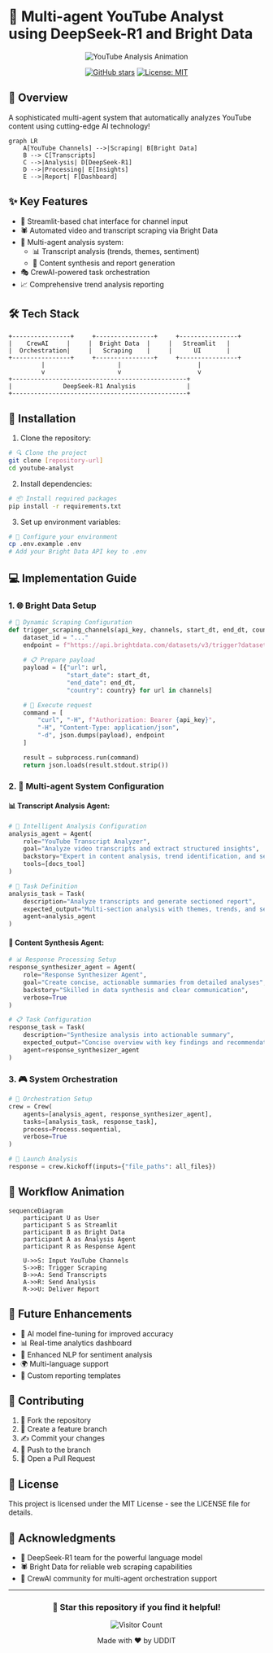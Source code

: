 # 🤖 Multi-agent YouTube Analyst using DeepSeek-R1 and Bright Data

<div align="center">

![YouTube Analysis Animation](https://raw.githubusercontent.com/your-repo/path/to/youtube-analysis.gif)

[![GitHub stars](https://img.shields.io/github/stars/your-username/youtube-analyst?style=social)](https://github.com/UDDITwork/-Multi-Ai-agent-YouTube-analyst-)
[![License: MIT](https://img.shields.io/badge/License-MIT-yellow.svg)](https://opensource.org/licenses/MIT)

</div>

## 🎯 Overview
A sophisticated multi-agent system that automatically analyzes YouTube content using cutting-edge AI technology! 

```mermaid
graph LR
    A[YouTube Channels] -->|Scraping| B[Bright Data]
    B --> C[Transcripts]
    C -->|Analysis| D[DeepSeek-R1]
    D -->|Processing| E[Insights]
    E -->|Report| F[Dashboard]
```

## ✨ Key Features
- 🎨 Streamlit-based chat interface for channel input
- 🕷️ Automated video and transcript scraping via Bright Data
- 🧠 Multi-agent analysis system:
  - 📊 Transcript analysis (trends, themes, sentiment)
  - 📝 Content synthesis and report generation
- 🎭 CrewAI-powered task orchestration
- 📈 Comprehensive trend analysis reporting

## 🛠️ Tech Stack
```ascii-art
+----------------+     +----------------+     +----------------+
|    CrewAI     |     |  Bright Data  |     |   Streamlit   |
|  Orchestration|     |   Scraping    |     |      UI       |
+----------------+     +----------------+     +----------------+
         |                    |                     |
         v                    v                     v
+------------------------------------------------+
|              DeepSeek-R1 Analysis              |
+------------------------------------------------+
```

## 🚀 Installation

1. Clone the repository:
```bash
# 🔍 Clone the project
git clone [repository-url]
cd youtube-analyst
```

2. Install dependencies:
```bash
# 📦 Install required packages
pip install -r requirements.txt
```

3. Set up environment variables:
```bash
# 🔐 Configure your environment
cp .env.example .env
# Add your Bright Data API key to .env
```

## 💻 Implementation Guide

### 1. 🌐 Bright Data Setup

```python
# 🔄 Dynamic Scraping Configuration
def trigger_scraping_channels(api_key, channels, start_dt, end_dt, country):
    dataset_id = "..."
    endpoint = f"https://api.brightdata.com/datasets/v3/trigger?dataset_id={dataset_id}&discover_by=url"
    
    # 📋 Prepare payload
    payload = [{"url": url, 
                "start_date": start_dt, 
                "end_date": end_dt, 
                "country": country} for url in channels]

    # 🚀 Execute request
    command = [
        "curl", "-H", f"Authorization: Bearer {api_key}",
        "-H", "Content-Type: application/json",
        "-d", json.dumps(payload), endpoint
    ]

    result = subprocess.run(command)
    return json.loads(result.stdout.strip())
```

### 2. 🤖 Multi-agent System Configuration

#### 📊 Transcript Analysis Agent:
```python
# 🧠 Intelligent Analysis Configuration
analysis_agent = Agent(
    role="YouTube Transcript Analyzer",
    goal="Analyze video transcripts and extract structured insights",
    backstory="Expert in content analysis, trend identification, and sentiment analysis",
    tools=[docs_tool]
)

# 📝 Task Definition
analysis_task = Task(
    description="Analyze transcripts and generate sectioned report",
    expected_output="Multi-section analysis with themes, trends, and sentiment",
    agent=analysis_agent
)
```

#### 🔄 Content Synthesis Agent:
```python
# 📊 Response Processing Setup
response_synthesizer_agent = Agent(
    role="Response Synthesizer Agent",
    goal="Create concise, actionable summaries from detailed analyses",
    backstory="Skilled in data synthesis and clear communication",
    verbose=True
)

# 📋 Task Configuration
response_task = Task(
    description="Synthesize analysis into actionable summary",
    expected_output="Concise overview with key findings and recommendations",
    agent=response_synthesizer_agent
)
```

### 3. 🎮 System Orchestration

```python
# 🔄 Orchestration Setup
crew = Crew(
    agents=[analysis_agent, response_synthesizer_agent],
    tasks=[analysis_task, response_task],
    process=Process.sequential,
    verbose=True
)

# 🚀 Launch Analysis
response = crew.kickoff(inputs={"file_paths": all_files})
```

## 🔄 Workflow Animation

```mermaid
sequenceDiagram
    participant U as User
    participant S as Streamlit
    participant B as Bright Data
    participant A as Analysis Agent
    participant R as Response Agent
    
    U->>S: Input YouTube Channels
    S->>B: Trigger Scraping
    B->>A: Send Transcripts
    A->>R: Send Analysis
    R->>U: Deliver Report
```

## 🚀 Future Enhancements

- 🧠 AI model fine-tuning for improved accuracy
- 📊 Real-time analytics dashboard
- 🎯 Enhanced NLP for sentiment analysis
- 🌍 Multi-language support
- 📝 Custom reporting templates

## 🤝 Contributing

1. 🍴 Fork the repository
2. 🌿 Create a feature branch
3. ✍️ Commit your changes
4. 🚀 Push to the branch
5. 🎯 Open a Pull Request

## 📄 License

This project is licensed under the MIT License - see the LICENSE file for details.

## 👏 Acknowledgments

- 🧠 DeepSeek-R1 team for the powerful language model
- 🕷️ Bright Data for reliable web scraping capabilities
- 🤖 CrewAI community for multi-agent orchestration support

---

<div align="center">

### 🌟 Star this repository if you find it helpful!

![Visitor Count](https://visitor-badge.laobi.icu/badge?page_id=your-username.youtube-analyst)

Made with ❤️ by UDDIT 

</div>
